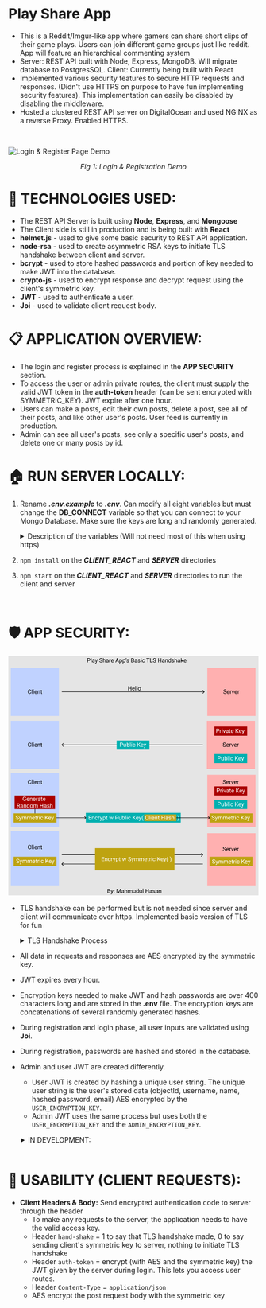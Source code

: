# Play Share App
* This is a Reddit/Imgur-like app where gamers can share short clips of their game plays. Users can join different game groups just like reddit. App will feature an hierarchical commenting system
* Server: REST API built with Node, Express, MongoDB. Will migrate database to PostgresSQL. Client: Currently being built with React
* Implemented various security features to secure HTTP requests and responses. (Didn't use HTTPS on purpose to have fun implementing security features). This implementation can easily be disabled by disabling the middleware. 
* Hosted a clustered REST API server on DigitalOcean and used NGINX as a reverse Proxy. Enabled HTTPS. 

<br/>

![Login & Register Page Demo](login_register_demo2.gif)

<div style="text-align:center;   font-style: italic;">
    Fig 1:  Login & Registration Demo
</div>

# 📌 TECHNOLOGIES USED:
* The REST API Server is built using **Node**, **Express**, and **Mongoose**
* The Client side is still in production and is being built with **React**
* **helmet.js** - used to give some basic security to REST API application.
* **node-rsa** - used to create asymmetric RSA keys to initiate TLS handshake between client and server. 
* **bcrypt** - used to store hashed passwords and portion of key needed to make JWT into the database.
* **crypto-js** - used to encrypt response and decrypt request using the client's symmetric key.
* **JWT** - used to authenticate a user.
* **Joi** - used to validate client request body.

# 📋 APPLICATION OVERVIEW:
* The login and register process is explained in the **APP SECURITY** section.
* To access the user or admin private routes, the client must supply the valid JWT token in the **auth-token** header (can be sent encrypted with SYMMETRIC_KEY). JWT expire after one hour. 
* Users can make a posts, edit their own posts, delete a post, see all of their posts, and like other user's posts. User feed is currently in production.
* Admin can see all user's posts, see only a specific user's posts, and delete one or many posts by id. 

# 🏠 RUN SERVER LOCALLY:
1) Rename ***.env.example*** to ***.env***. Can modify all eight variables but must change the **DB_CONNECT** variable so that you can connect to your Mongo Database. Make sure the keys are long and randomly generated. 
    <details>      
      <summary> Description of the variables (Will not need most of this when using https)</summary>
    
      * `DB_CONNECT`  - Store your MongoDB Connection URL
      * `ADMIN_EMAIL` - This is the email address of the admin account.
      * `ADMIN_SECRET_KEY` - (Will be hashed every hour) This will be used to make the admin's JWT 
      * `USER_SECRET_KEY`  - (Will be hashed every hour) This will be used to make the user's JWT
      * `SALT_NUM = 10`    - Can keep this as is. This is the salt number to hash the password and the JWT User Secret Key to store in the database. Can change this number every year to change the hashing algorithm of these fields.
    </details>
2) `npm install` on the ***CLIENT_REACT*** and ***SERVER*** directories
3) `npm start` on the ***CLIENT_REACT*** and ***SERVER*** directories to run the client and server 
<br/>

# 🛡️ APP SECURITY:
  ![Post Request Body](/Pictures/My_TLS_Handshake.png)

  * TLS handshake can be performed but is not needed since server and client will communicate over https. Implemented basic version of TLS for fun
    <details>      
      <summary> TLS Handshake Process </summary>

    1. Client sends initial request to server (/auth/ routes only).
    2. Server generates RSA public and private keys and send to public key to client:
      * 1) header `hand-shake` = 0
      * 2) header `pub_key` = public key
    3. Client generates a random hash (`SYMMETRIC_KEY`) and encrypts with public key and sends request to server with two headers: 
      * 1) header `hand-shake` = 0
      * 2) header `key` = `SYMMETRIC_KEY` encrypted with public key
    4. Server will then decrypt the `SYMMETRIC_KEY` with the private key and will send a resonse with header `hand-shake` = 1, signifying handshake completed for server.
    5. Client will finish by sending a request with header `hand-shake` = 1, signifying it has recieved the server's message
    6. Server will only fullfill requests for auth routes if the `hand-shake` header is set to 1. This means that server has the client's `SYMMETRIC_KEY` and can decrypt request. If server cannot decrypt request, the `SYMMETRIC_KEY` is incorrect and server will refuse request. 

    </details>
  * All data in requests and responses are AES encrypted by the symmetric key.
  * JWT expires every hour.
  * Encryption keys needed to make JWT and hash passwords are over 400 characters long and are stored in the **.env** file. The encryption keys are concatenations of several randomly generated hashes. 
  * During registration and login phase, all user inputs are validated using **Joi**.
  * During registration, passwords are hashed and stored in the database. 
  * Admin and user JWT are created differently. 
    * User JWT is created by hashing a unique user string. The unique user string is the user's stored data (objectId, username, name, hashed password, email) AES encrypted by the `USER_ENCRYPTION_KEY`. 
    * Admin JWT uses the same process but uses both the `USER_ENCRYPTION_KEY` and the `ADMIN_ENCRYPTION_KEY`. 
  
  <details>      
    <summary style="padding-left: 25px;"> IN DEVELOPMENT: </summary>

  * Authentication headers 
  * `ADMIN_SECRET_KEY`, `USER_SECRET_KEY`, `SERVER_ENCRYPTION_KEY`, `CLIENT_ENCRYPTION_KEY` will all be hashed every hour to prevent attackers that have access from making requests. 
  * Add salt so user string to increase the randomness of JWT
  </details>
<br/>

# 📐 USABILITY (CLIENT REQUESTS):
* **Client Headers & Body:** Send encrypted authentication code to server through the header
  * To make any requests to the server, the application needs to have the valid access key.
  * Header `hand-shake` = 1 to say that TLS handshake made, 0 to say sending client's symmetric key to server, nothing to initiate TLS handshake
  * Header `auth-token` = encrypt (with AES and the symmetric key) the JWT given by the server during login. This lets you access user routes.
  * Header `Content-Type` = `application/json`
  * AES encrypt the post request body with the symmetric key
  


